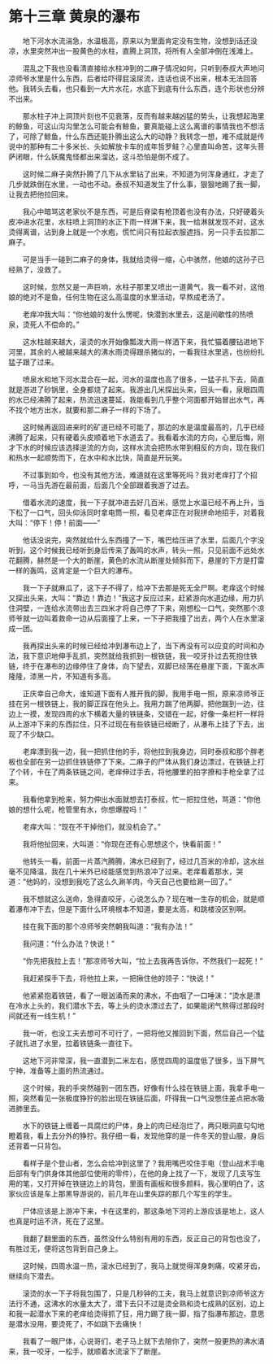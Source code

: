 # 第十三章 黄泉的瀑布


　　地下河水水流湍急，水温极高，原来以为里面肯定没有生物，没想到话还没凉，水里突然冲出一股黄色的水柱，直腾上洞顶，将所有人全部冲倒在浅滩上。

　　混乱之下我也没看清直接给水柱冲到的二麻子情况如何，只听到泰叔大声地问凉师爷水里是什么东西，后者给吓得屁滚尿流，连话也说不出来，根本无法回答他。我转头去看，也只看到一大片水花，水底下到底有什么东西，连个形状也分辨不出来。

　　那水柱子冲上洞顶片刻也不见衰落，反而有越来越凶猛的势头，让我想起海里的鲸鱼，可这山沟沟里怎么可能会有鲸鱼，要真能碰上这么离谱的事情我也不想活了，可除了鲸鱼，什么东西还能扑腾出这么大的动静？我转念一想，难不成就是传说中的那种有二十多米长、头如解放卡车的成年哲罗鲑？心里直叫命苦，这年头菩萨闭眼，什么妖魔鬼怪都出来溜达，这斗恐怕是倒不成了。

　　这时候二麻子突然扑腾了几下从水里钻了出来，不知道为何浑身通红，才走了几步就跌倒在水里，一动也不动。泰叔不知道发生了什么事，狠狠地踢了我一脚，让我去把他拉回来。

　　我心中暗骂这老家伙不是东西，可是后脊梁有枪顶着也没有办法，只好硬着头皮冲进水花里，水柱喷上洞顶的水正下雨一样淋下来，我一给淋就发现不对，这水烫得离谱，沾到身上就是一个水疱，慌忙间只有拉起衣服遮挡，另一只手去拉那二麻子。

　　可是当手一碰到二麻子的身体，我就给烫得一缩，心中骇然，他娘的这孙子已经熟了，没救了。

　　这时候，忽然又是一声巨响，水柱子那里又喷出一道黄气，我一看不对，这他娘的绝对不是鱼，任何生物在这么高温度的水里活动，早熬成老汤了。

　　老痒冲我大叫：“你他娘的发什么愣呢，快潜到水里去，这是间歇性的热喷泉，烫死人不偿命的。”

　　这水柱越来越大，滚烫的水开始像瓢泼大雨一样洒下来，我忙猫着腰钻进地下河里，其余的人被越来越大的沸水雨烫得跟杀猪似的，一看我往水里逃，也纷纷扎猛子跟了过来。

　　喷泉水和地下河水混合在一起，河水的温度也高了很多，一猛子扎下去，简直就是游进了砂锅里，全身都烧了起来。我游出几米探出头来，回头一看，泉眼四周的水已经沸腾了起来，热流迅速蔓延，我能看到几乎整个河面都开始冒出水气，再不找个地方出水，就要和那二麻子一样的下场了。

　　这时候再返回进来时的矿道已经不可能了，那边的水是温度最高的，几乎已经沸腾了起来，只有硬着头皮顺着地下水道去了。我看着水流的方向，心里后悔，刚才下水的时候应该选择逆流的方向，这样水流会把热水带到相反的方向，现在我们和热水一起顺势而下，在水中和水比快，简直是开玩笑。

　　不过事到如今，也没有其他方法，难道就在这里等死吗？我对老痒打了个招呼，一马当先游在最前面，后面几个全部跟着我游了过去。

　　借着水流的速度，我一下子就冲进去好几百米，感觉上水温已经不再上升，当下松了一口气，回头仰泳同时拿电筒一照，看见老痒正在对我拼命地招手，对着我大叫：“停下！停！前面——”

　　他话没说完，突然就给什么东西撞了一下，嘴巴给压进了水里，后面几个字没听到，这个时候我已经听到身后传来了轰鸣的水声，转头一照，只见前面不远处水花翻腾，赫然是一个大的断崖，黄色的水流从断崖处倾斜而下，悬崖的下方是打雷一样的轰鸣，这肯定是一个巨大的瀑布。

　　我一下子就麻瓜了，这下子不得了，给冲下去那是死无全尸啊。老痒这个时候又探出头来，大叫：“靠边！靠边！”我这才反应过来，赶紧游向水道边缘，用力扒住洞壁，一连给水流带出去三四米才将自己停了下来，刚想松一口气，突然那个凉师爷就一边叫着救命一边从后面撞了上来，一下子把我撞了出去，两个人在水里滚成一团。

　　我再探出头来的时候已经给冲到瀑布边上了，当下再没有可以应变的时间和办法，我下意识地伸手乱抓，突然就给我抓到一根铁链，我一咬牙扑过去死抱住铁链，终于在瀑布的边缘停住了身体，向下望去，双脚已经荡在悬崖下面，下面水声隆隆，漆黑一片，不知道有多高。

　　正庆幸自己命大，谁知道下面有人推开我的脚，我用手电一照，原来凉师爷正挂在另一根铁链上，我的脚正踩在他头上。我用力踹了他两脚，把他踹到一边，往边上一摸，发现四周的水下横着大量的铁链条，交错在一起，好像一条栏杆一样将从上游冲下来的东西拦住，只不过现在有些铁链已经断了，从瀑布上挂了下去，出现了不少缺口。

　　老痒漂到我一边，我一把抓住他的手，将他拉到我身边，同时泰叔和那个胖老板也全部在另一边抓住铁链停了下来。二麻子的尸体从我们身边漂过，在铁链上打了个转，卡在了两条铁链之间，老痒伸过手去，将他腰里的拍字撩和手枪全拿了过来。

　　我看他拿到枪来，努力伸出水面就想去打泰叔，忙一把拉住他，骂道：“你他娘的想什么呢，枪管里有水，你想爆膛吗！”

　　老痒大叫：“现在不干掉他们，就没机会了。”

　　我将他扯回来，大叫道：“你现在还有心思想这个，快看前面！”

　　他转头一看，前面一片蒸汽腾腾，沸水已经到了，经过几百米的冷却，这水丝毫不见降温，我在几十米外已经能感觉到热浪冲了过来。老痒看着那水，哭道：“他妈的，没想到我吃了这么久涮羊肉，今天自己也要给涮一回了。”

　　我不想就这么送命，急得直咬牙，心说怎么办？现在唯一生存的机会，就是顺着瀑布冲下去，但是下面什么环境根本不知道，要是太高，和跳楼没区别啊。

　　挂在我下面的那个凉师爷突然朝我叫道：“我有办法！”

　　我问道：“什么办法？快说！”

　　“你先把我拉上去！”那凉师爷大叫，“拉上去我再告诉你，不然我们一起死！”

　　我赶紧探手下去，将他拉上来，一把揪住他的领子：“快说！”

　　他紧紧抱着铁链，看了一眼汹涌而来的沸水，不由咽了一口唾沫：“烫水是漂在冷水上头的，我们潜水下去，等上头的烫水漂过去了，如果能闭气熬得过那段时间就还有一线生机！”

　　我一听，也没工夫去想可不可行了，一把将他又推回到下面，然后自己一个猛子就扎进了水里，拉着铁链条一直往下。

　　这地下河非常深，我一直潜到二米左右，感觉四周的温度低了很多，当下屏气宁神，准备等上面的热流通过。

　　这个时候，我的手突然碰到一团东西，好像有什么挂在铁链上面，我拿手电一照，突然看见一张极度狰狞的脸出现在铁链后面，吓得我一口气没憋住差点把水吸进肺里去。

　　水下的铁链上缠着一具腐烂的尸体，身上的肉已经泡烂了，两只眼洞直勾勾地瞪着我，看上去分外的狰狞。我仔细一看，发现他穿的是一件冬天的登山服，身后还背着一只背包。

　　看样子是个登山者，怎么会给冲到这里了？我用嘴巴咬住手电（登山战术手电后部有专门供身体其他部位使用的零件），在他的身上找了一下，发现了几支写生用的笔，又打开掉在铁链边上的背包，里面有画板和很多颜料，我心里明白了，这家伙应该是车上那黑导游说的，前几年在山里失踪的那几个写生的学生。

　　尸体应该是上游冲下来，卡在这里的，那这条地下河的上游应该是地上，这人也真是时运不济，死在了这里。

　　我翻了翻里面的东西，虽然没什么特别有用的东西，反正自己的背包也没了，有胜过无，便将这包背到自己身上。

　　这时候，四周水温一热，滚水已经到了，我马上就觉得浑身刺痛，咬紧牙齿，继续向下潜去。

　　滚烫的水一下子将我包围了，只是几秒钟的工夫，我马上就意识到凉师爷这方法行不通，这沸水的水量太大了，潜下去只不过是烫全熟和烫七成熟的区别，边上和我一起潜水下来的老痒给烫得抓了狂，用力踢了我一脚，指了指瀑布那边，意思是潜水没用，要烫死了，不如跳下去痛快！

　　我看了一眼尸体，心说哥们，老子马上就下去陪你了，突然一股更热的沸水涌来，我一咬牙，一松手，就顺着水流滚下了断崖。

